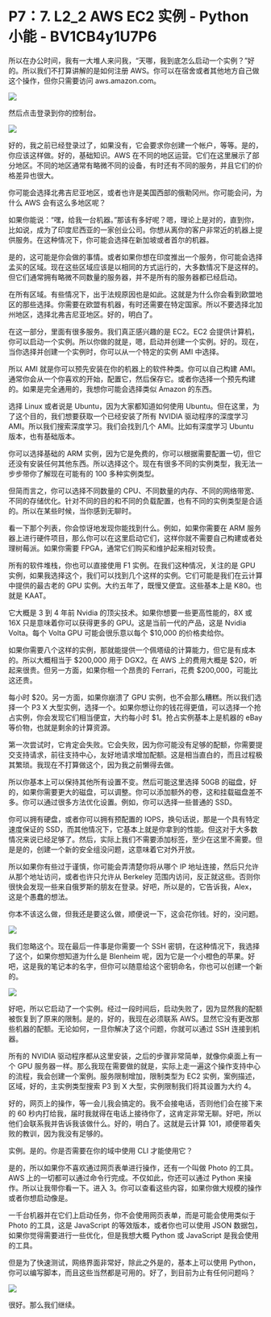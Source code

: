 # P7：7. L2_2 AWS EC2 实例 - Python小能 - BV1CB4y1U7P6

所以在办公时间，我有一大堆人来问我，“天哪，我到底怎么启动一个实例？”好的。所以我们不打算讲解的是如何注册 AWS。你可以在宿舍或者其他地方自己做这个操作，但你只需要访问 aws.amazon.com。

![](img/92d14ad3b5957c1bdfa656fa30bec1f2_1.png)

然后点击登录到你的控制台。

![](img/92d14ad3b5957c1bdfa656fa30bec1f2_3.png)

好的，我之前已经登录过了，如果没有，它会要求你创建一个帐户，等等。是的，你应该这样做。好的，基础知识。AWS 在不同的地区运营。它们在这里展示了部分地区。不同的地区通常有略微不同的设备，有时还有不同的服务，并且它们的价格差异也很大。

你可能会选择北弗吉尼亚地区，或者也许是美国西部的俄勒冈州。你可能会问，为什么 AWS 会有这么多地区呢？

如果你能说：“嘿，给我一台机器。”那该有多好呢？嗯，理论上是对的，直到你，比如说，成为了印度尼西亚的一家创业公司。你想从离你的客户非常近的机器上提供服务。在这种情况下，你可能会选择在新加坡或者首尔的机器。

是的，这可能是你会做的事情。或者如果你想在印度推出一个服务，你可能会选择孟买的区域。现在这些区域应该是以相同的方式运行的，大多数情况下是这样的。但它们通常拥有略微不同数量的服务器，并不是所有的服务器都已经启动。

在所有区域。有些情况下，出于法规原因也是如此。这就是为什么你会看到欧盟地区的那些选择。你需要在欧盟有机器，有时还需要在特定国家。所以不要选择北加州地区，选择北弗吉尼亚地区。好的，明白了。

在这一部分，里面有很多服务。我们真正感兴趣的是 EC2。EC2 会提供计算机，你可以启动一个实例。所以你做的就是，嗯，启动并创建一个实例。好的。现在，当你选择并创建一个实例时，你可以从一个特定的实例 AMI 中选择。

所以 AMI 就是你可以预先安装在你的机器上的软件种类。你可以自己构建 AMI。通常你会从一个你喜欢的开始，配置它，然后保存它。或者你选择一个预先构建的。如果是完全通用的，我想你可能会选择类似 Amazon 的东西。

选择 Linux 或者说是 Ubuntu，因为大家都知道如何使用 Ubuntu。但在这里，为了这个目的，我们想要获取一个已经安装了所有 NVIDIA 驱动程序的深度学习 AMI。所以我们搜索深度学习。我们会找到几个 AMI。比如有深度学习 Ubuntu 版本，也有基础版本。

你可以选择基础的 ARM 实例，因为它是免费的，你可以根据需要配置一切，但它还没有安装任何其他东西。所以选择这个。现在有很多不同的实例类型，我无法一步步带你了解现在可能有的 100 多种实例类型。

但简而言之，你可以选择不同数量的 CPU、不同数量的内存、不同的网络带宽、不同的存储优化。针对不同的目的和不同的负载配置，也有不同的实例类型是合适的。所以在某些时候，当你感到无聊时。

看一下那个列表，你会惊讶地发现你能找到什么。例如，如果你需要在 ARM 服务器上进行硬件项目，那么你可以在这里启动它们，这样你就不需要自己构建或者处理树莓派。如果你需要 FPGA，通常它们购买和维护起来相对较贵。

所有的软件堆栈，你也可以直接使用 F1 实例。在我们这种情况，关注的是 GPU 实例，如果我选择这个，我们可以找到几个这样的实例。它们可能是我们在云计算中提供的最古老的 GPU 实例。大约五年了，既慢又便宜。这些基本上是 K80。也就是 KAAT。

它大概是 3 到 4 年前 Nvidia 的顶尖技术。如果你想要一些更高性能的，8X 或 16X 只是意味着你可以获得更多的 GPU。这是当前一代的产品，这是 Nvidia Volta。每个 Volta GPU 可能会很乐意以每个 $10,000 的价格卖给你。

如果你需要八个这样的实例，那就能提供一个佩塔级的计算能力，但它是有成本的。所以大概相当于 $200,000 用于 DGX2。在 AWS 上的费用大概是 $20，听起来很贵。但另一方面，如果你租一个昂贵的 Ferrari，花费 $200,000，可能比这还贵。

每小时 $20。另一方面，如果你崩溃了 GPU 实例，也不会那么糟糕。所以我们选择一个 P3 X 大型实例，选择一个。如果你想让你的钱花得更值，可以选择一个抢占实例，你会发现它们相当便宜，大约每小时 $1。抢占实例基本上是机器的 eBay 等价物，也就是剩余的计算资源。

第一次尝试时，它肯定会失败。它会失败，因为你可能没有足够的配额，你需要提交支持请求，前往支持中心，友好地请求增加配额。这是相当直白的，而且过程极其繁琐。我现在不打算做这个，因为我之前懒得去做。

所以你基本上可以保持其他所有设置不变。然后可能这里选择 50GB 的磁盘，好的，如果你需要更大的磁盘，可以调整。你可以添加额外的卷，这和挂载磁盘差不多。你可以通过很多方法优化设置。例如，你可以选择一些普通的 SSD。

你可以拥有硬盘，或者你可以拥有预配置的 IOPS，换句话说，那是一个具有特定速度保证的 SSD，而其他情况下，它基本上就是你拿到的性能。但这对于大多数情况来说已经足够了。然后，实际上我们不需要添加标签，至少在这里不需要。但是是的，创建一个新的安全组没问题，这意味着它对外开放。

所以如果你有些过于谨慎，你可能会弄清楚你将从哪个 IP 地址连接，然后只允许从那个地址访问，或者也许只允许从 Berkeley 范围内访问，反正就这些。否则你很快会发现一些来自俄罗斯的朋友在登录。好吧，所以是的，它告诉我，Alex，这是个愚蠢的想法。

你本不该这么做，但我还是要这么做，顺便说一下，这会花你钱。好的，没问题。

![](img/92d14ad3b5957c1bdfa656fa30bec1f2_5.png)

我们忽略这个。现在最后一件事是你需要一个 SSH 密钥，在这种情况下，我选择了这个，如果你想知道为什么是 Blenheim 呢，因为它是一个小橙色的苹果。好吧，这是我的笔记本的名字，但你可以随意给这个密钥命名，你也可以创建一个新的。

![](img/92d14ad3b5957c1bdfa656fa30bec1f2_7.png)

好吧，所以它启动了一个实例。经过一段时间后，启动失败了，因为显然我的配额被恢复到了原来的限制。是的，好的，我现在必须联系 AWS。显然它没有更改那些机器的配额。无论如何，一旦你解决了这个问题，你就可以通过 SSH 连接到机器。

所有的 NVIDIA 驱动程序都从这里安装，之后的步骤非常简单，就像你桌面上有一个 GPU 服务器一样。那么我现在需要做的就是，实际上走一遍这个操作支持中心的流程，我会创建一个案例。服务限制增加，限制类型为 EC2 实例，案例描述，区域，好的，主实例类型搜索 P3 到 X 大型，实例限制我们将其设置为大约 4。

好的，网页上的操作，等一会儿我会搞定的。我不会接电话，否则他们会在接下来的 60 秒内打给我，届时我就得在电话上接待你了，这肯定非常无聊。好吧，所以他们会联系我并告诉我该做什么。好的，明白了。这就是云计算 101，顺便带着失败的教训，因为我没有足够的。

实例。是的。你是否需要在你的域中使用 CLI 才能使用它？

是的，所以如果你不喜欢通过网页表单进行操作，还有一个叫做 Photo 的工具。AWS 上的一切都可以通过命令行完成。不仅如此，你还可以通过 Python 来操作。所以让我带你看一下。进入 3。你可以查看这些内容，如果你做大规模的操作或者你想启动像是。

一千台机器并在它们上启动任务，你不会使用网页表单，而是可能会使用类似于 Photo 的工具，这是 JavaScript 的等效版本，或者你也可以使用 JSON 数据包，如果你觉得需要进行一些优化，但是我想大概 Python 或 JavaScript 是我会使用的工具。

但是为了快速测试，网络界面非常好，除此之外是的，基本上可以使用 Python，你可以编写脚本，而且这些当然都是可用的。好了，到目前为止有任何问题吗？

![](img/92d14ad3b5957c1bdfa656fa30bec1f2_9.png)

很好。那么我们继续。

